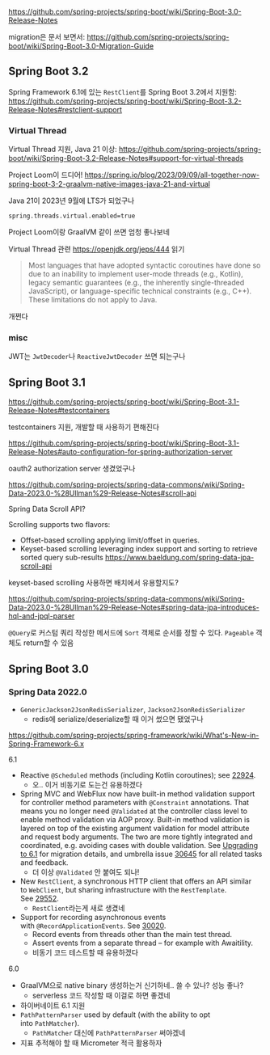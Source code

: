 https://github.com/spring-projects/spring-boot/wiki/Spring-Boot-3.0-Release-Notes

migration은 문서 보면서: https://github.com/spring-projects/spring-boot/wiki/Spring-Boot-3.0-Migration-Guide


## Spring Boot 3.2

Spring Framework 6.1에 있는 `RestClient`를  Spring Boot 3.2에서 지원함: https://github.com/spring-projects/spring-boot/wiki/Spring-Boot-3.2-Release-Notes#restclient-support

### Virtual Thread

Virtual Thread 지원, Java 21 이상: https://github.com/spring-projects/spring-boot/wiki/Spring-Boot-3.2-Release-Notes#support-for-virtual-threads

Project Loom이 드디어! https://spring.io/blog/2023/09/09/all-together-now-spring-boot-3-2-graalvm-native-images-java-21-and-virtual

Java 21이 2023년 9월에 LTS가 되었구나

`spring.threads.virtual.enabled=true`

Project Loom이랑 GraalVM 같이 쓰면 엄청 좋나보네

Virtual Thread 관련 https://openjdk.org/jeps/444 읽기

>Most languages that have adopted syntactic coroutines have done so due to an inability to implement user-mode threads (e.g., Kotlin), legacy semantic guarantees (e.g., the inherently single-threaded JavaScript), or language-specific technical constraints (e.g., C++). These limitations do not apply to Java.

개쩐다

### misc

JWT는 `JwtDecoder`나 `ReactiveJwtDecoder` 쓰면 되는구나




## Spring Boot 3.1

https://github.com/spring-projects/spring-boot/wiki/Spring-Boot-3.1-Release-Notes#testcontainers

testcontainers 지원, 개발할 때 사용하기 편해진다



https://github.com/spring-projects/spring-boot/wiki/Spring-Boot-3.1-Release-Notes#auto-configuration-for-spring-authorization-server

oauth2 authorization server 생겼었구나



https://github.com/spring-projects/spring-data-commons/wiki/Spring-Data-2023.0-%28Ullman%29-Release-Notes#scroll-api

Spring Data Scroll API?

Scrolling supports two flavors:
- Offset-based scrolling applying limit/offset in queries.
- Keyset-based scrolling leveraging index support and sorting to retrieve sorted query sub-results
https://www.baeldung.com/spring-data-jpa-scroll-api

keyset-based scrolling 사용하면 배치에서 유용할지도?



https://github.com/spring-projects/spring-data-commons/wiki/Spring-Data-2023.0-%28Ullman%29-Release-Notes#spring-data-jpa-introduces-hql-and-jpql-parser

`@Query`로 커스텀 쿼리 작성한 메서드에 `Sort` 객체로 순서를 정할 수 있다. `Pageable` 객체도 return할 수 있음












## Spring Boot 3.0

### Spring Data 2022.0

- `GenericJackson2JsonRedisSerializer`, `Jackson2JsonRedisSerializer`
    - redis에 serialize/deserialize할 때 이거 썼으면 됐었구나



https://github.com/spring-projects/spring-framework/wiki/What's-New-in-Spring-Framework-6.x

6.1

- Reactive `@Scheduled` methods (including Kotlin coroutines); see [22924](https://github.com/spring-projects/spring-framework/pull/29924).
    - 오.. 이거 비동기로 도는건 유용하겠다
- Spring MVC and WebFlux now have built-in method validation support for controller method parameters with `@Constraint` annotations. That means you no longer need `@Validated` at the controller class level to enable method validation via AOP proxy. Built-in method validation is layered on top of the existing argument validation for model attribute and request body arguments. The two are more tightly integrated and coordinated, e.g. avoiding cases with double validation. See [Upgrading to 6.1](https://github.com/spring-projects/spring-framework/wiki/Upgrading-to-Spring-Framework-6.x#web-applications) for migration details, and umbrella issue [30645](https://github.com/spring-projects/spring-framework/issues/30645) for all related tasks and feedback.
    - 더 이상 `@Validated` 안 붙여도 되나!
- New `RestClient`, a synchronous HTTP client that offers an API similar to `WebClient`, but sharing infrastructure with the `RestTemplate`. See [29552](https://github.com/spring-projects/spring-framework/issues/29552).
    -  `RestClient`라는게 새로 생겼네
- Support for recording asynchronous events with `@RecordApplicationEvents`. See [30020](https://github.com/spring-projects/spring-framework/pull/30020).
    - Record events from threads other than the main test thread.
    - Assert events from a separate thread – for example with Awaitility.
    - 비동기 코드 테스트할 때 유용하겠다

6.0

- GraalVM으로 native binary 생성하는거 신기하네.. 쓸 수 있나? 성능 좋나?
    - serverless 코드 작성할 때 이걸로 하면 좋겠네
- 하이버네이트 6.1 지원
- `PathPatternParser` used by default (with the ability to opt into `PathMatcher`).
    - `PathMatcher` 대신에 `PathPatternParser` 써야겠네
- 지표 추적해야 할 때 Micrometer 적극 활용하자

